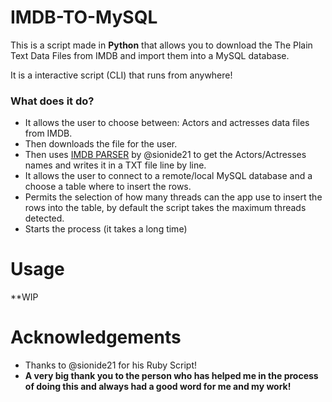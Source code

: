 # IMDB-TO-MySQL

This is a script made in **Python** that allows you to download the The Plain Text Data Files from IMDB and import them into a MySQL database.

It is a interactive script (CLI) that runs from anywhere!


### What does it do?

  - It allows the user to choose between: Actors and actresses data files from IMDB.
  - Then downloads the file for the user.
  - Then uses [IMDB PARSER](https://github.com/sionide21/imdb-parser) by @sionide21 to get the Actors/Actresses names and writes it in a TXT file line by line.
  - It allows the user to connect to a remote/local MySQL database and a choose a table where to insert the rows.
  - Permits the selection of how many threads can the app use to insert the rows into the table, by default the script takes the maximum threads detected.
  - Starts the process (it takes a long time)

# Usage

  **WIP

# Acknowledgements

  - Thanks to @sionide21 for his Ruby Script!
  - **A very big thank you to the person who has helped me in the process of doing this and always had a good word for me and my work!**

